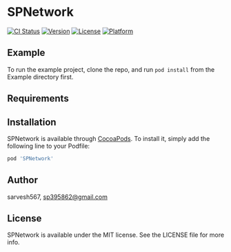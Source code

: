 # SPNetwork

[![CI Status](https://img.shields.io/travis/sarvesh567/SPNetwork.svg?style=flat)](https://travis-ci.org/sarvesh567/SPNetwork)
[![Version](https://img.shields.io/cocoapods/v/SPNetwork.svg?style=flat)](https://cocoapods.org/pods/SPNetwork)
[![License](https://img.shields.io/cocoapods/l/SPNetwork.svg?style=flat)](https://cocoapods.org/pods/SPNetwork)
[![Platform](https://img.shields.io/cocoapods/p/SPNetwork.svg?style=flat)](https://cocoapods.org/pods/SPNetwork)

## Example

To run the example project, clone the repo, and run `pod install` from the Example directory first.

## Requirements

## Installation

SPNetwork is available through [CocoaPods](https://cocoapods.org). To install
it, simply add the following line to your Podfile:

```ruby
pod 'SPNetwork'
```

## Author

sarvesh567, sp395862@gmail.com

## License

SPNetwork is available under the MIT license. See the LICENSE file for more info.
